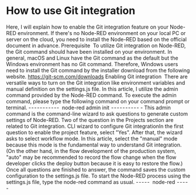 # How to use Git integration
Here, I will explain how to enable the Git integration feature on your Node-RED environment. If there's no Node-RED environment on your local PC or server on the cloud, you need to install the Node-RED based on the official document in advance.
Prerequisite
 To utilize Git integration on Node-RED, the Git command should have been installed on your environment. In general, macOS and Linux have the Git command as the default but the Windows environment has no Git command. Therefore, Windows users need to install the Git command by the installer download from the following website.
https://git-scm.com/downloads
Enabling Git integration
 There are versatile ways to turn on the Git integration like environment variables and manual definition on the settings.js file. In this article, I utilize the admin command provided by the Node-RED command. To execute the admin command, please type the following command on your command prompt or terminal.
- - - - - - - - - - - 
node-red admin init
 - - - - - - - - - - -
This admin command is the command-line wizard to ask questions to generate custom settings of Node-RED. Two of the question in the Projects section are related to Git integration.
CLI wizard to configure Git integrationIn the first question to enable the project feature, select "Yes". After that, the wizard asks to select workflow mode. In this article, select the "manual" mode because this mode is the fundamental way to understand Git integration. (On the other hand, in the flow development of the production system, "auto" may be recommended to record the flow change when the flow developer clicks the deploy button because it is easy to restore the flow.) Once all questions are finished to answer, the command saves the custom configuration to the settings.js file. To start the Node-RED process using the settings.js file, type the node-red command as usual.
- - - - - 
node-red
 - - - - -
